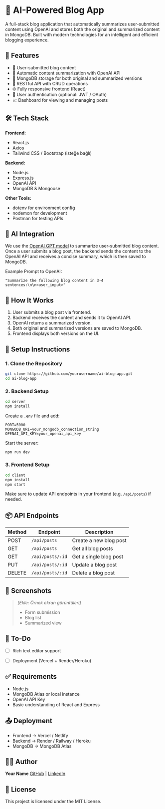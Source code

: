 
# 🧠 AI-Powered Blog App

A full-stack blog application that automatically summarizes user-submitted content using OpenAI and stores both the original and summarized content in MongoDB. Built with modern technologies for an intelligent and efficient blogging experience.

## 🚀 Features

* 📝 User-submitted blog content
* 🤖 Automatic content summarization with OpenAI API
* 💾 MongoDB storage for both original and summarized versions
* 🧭 RESTful API with CRUD operations
* 🌐 Fully responsive frontend (React)
* 🔐 User authentication (optional: JWT / OAuth)
* 📈 Dashboard for viewing and managing posts

## 🛠️ Tech Stack

**Frontend:**

* React.js
* Axios
* Tailwind CSS / Bootstrap (isteğe bağlı)

**Backend:**

* Node.js
* Express.js
* OpenAI API
* MongoDB & Mongoose

**Other Tools:**

* dotenv for environment config
* nodemon for development
* Postman for testing APIs

## 🧠 AI Integration

We use the [OpenAI GPT model](https://platform.openai.com/docs/) to summarize user-submitted blog content. Once a user submits a blog post, the backend sends the content to the OpenAI API and receives a concise summary, which is then saved to MongoDB.

Example Prompt to OpenAI:

```
"Summarize the following blog content in 3-4 sentences:\n\n<user_input>"
```

## 🧪 How It Works

1. User submits a blog post via frontend.
2. Backend receives the content and sends it to OpenAI API.
3. OpenAI returns a summarized version.
4. Both original and summarized versions are saved to MongoDB.
5. Frontend displays both versions on the UI.

## 🧰 Setup Instructions

### 1. Clone the Repository

```bash
git clone https://github.com/yourusername/ai-blog-app.git
cd ai-blog-app
```

### 2. Backend Setup

```bash
cd server
npm install
```

Create a `.env` file and add:

```env
PORT=5000
MONGODB_URI=your_mongodb_connection_string
OPENAI_API_KEY=your_openai_api_key
```

Start the server:

```bash
npm run dev
```

### 3. Frontend Setup

```bash
cd client
npm install
npm start
```

Make sure to update API endpoints in your frontend (e.g. `/api/posts`) if needed.

## 📦 API Endpoints

| Method | Endpoint         | Description            |
| ------ | ---------------- | ---------------------- |
| POST   | `/api/posts`     | Create a new blog post |
| GET    | `/api/posts`     | Get all blog posts     |
| GET    | `/api/posts/:id` | Get a single blog post |
| PUT    | `/api/posts/:id` | Update a blog post     |
| DELETE | `/api/posts/:id` | Delete a blog post     |

## 📸 Screenshots

> *\[Ekle: Örnek ekran görüntüleri]*
>
> * Form submission
> * Blog list
> * Summarized view

## 📌 To-Do

* [ ] Rich text editor support
* [ ] Deployment (Vercel + Render/Heroku)


## ✅ Requirements

* Node.js
* MongoDB Atlas or local instance
* OpenAI API Key
* Basic understanding of React and Express

## 📤 Deployment

* Frontend → Vercel / Netlify
* Backend → Render / Railway / Heroku
* MongoDB → MongoDB Atlas

## 🧑‍💻 Author

**Your Name**
[GitHub](https://github.com/yourusername) | [LinkedIn](https://linkedin.com/in/yourprofile)

## 📄 License

This project is licensed under the MIT License.


